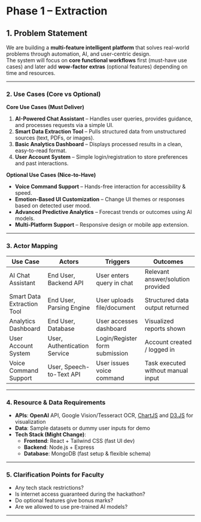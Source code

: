 # Phase 1 – Extraction

## 1. Problem Statement 

We are building a **multi-feature intelligent platform** that solves real-world problems through automation, AI, and user-centric design.  
The system will focus on **core functional workflows** first (must-have use cases) and later add **wow-factor extras** (optional features) depending on time and resources.

---

### **2. Use Cases (Core vs Optional)**

**Core Use Cases (Must Deliver)**

1. **AI-Powered Chat Assistant** – Handles user queries, provides guidance, and processes requests via a simple UI.
2. **Smart Data Extraction Tool** – Pulls structured data from unstructured sources (text, PDFs, or images).
3. **Basic Analytics Dashboard** – Displays processed results in a clean, easy-to-read format.
4. **User Account System** – Simple login/registration to store preferences and past interactions.

**Optional Use Cases (Nice-to-Have)**

- **Voice Command Support** – Hands-free interaction for accessibility & speed.
- **Emotion-Based UI Customization** – Change UI themes or responses based on detected user mood.
- **Advanced Predictive Analytics** – Forecast trends or outcomes using AI models.
- **Multi-Platform Support** – Responsive design or mobile app extension.

---

### **3. Actor Mapping**

| Use Case                   | Actors                       | Triggers                       | Outcomes                           |
| -------------------------- | ---------------------------- | ------------------------------ | ---------------------------------- |
| AI Chat Assistant          | End User, Backend API        | User enters query in chat      | Relevant answer/solution provided  |
| Smart Data Extraction Tool | End User, Parsing Engine     | User uploads file/document     | Structured data output returned    |
| Analytics Dashboard        | End User, Database           | User accesses dashboard        | Visualized reports shown           |
| User Account System        | User, Authentication Service | Login/Register form submission | Account created / logged in        |
| Voice Command Support      | User, Speech-to-Text API     | User issues voice command      | Task executed without manual input |

---

### **4. Resource & Data Requirements**

- **APIs**: **OpenAI** API, Google Vision/Tesseract OCR, [ChartJS](https://www.chartjs.org/) and [D3.JS](https://d3js.org/) for visualization
- **Data**: Sample datasets or dummy user inputs for demo
- **Tech Stack (Might Change)**:
    - **Frontend**: React + Tailwind CSS (fast UI dev)
    - **Backend**: Node.js + Express
    - **Database**: MongoDB (fast setup & flexible schema)

---

### **5. Clarification Points for Faculty**

- Any tech stack restrictions?
- Is internet access guaranteed during the hackathon?
- Do optional features give bonus marks?
- Are we allowed to use pre-trained AI models?

---
